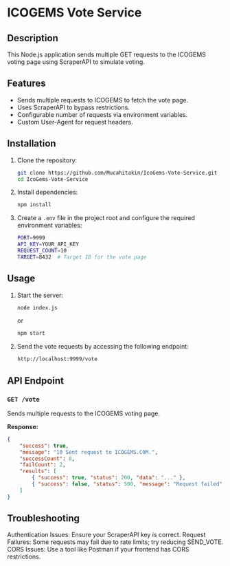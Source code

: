 # ICOGEMS Vote Service

## Description
This Node.js application sends multiple GET requests to the ICOGEMS voting page using ScraperAPI to simulate voting.

## Features
- Sends multiple requests to ICOGEMS to fetch the vote page.
- Uses ScraperAPI to bypass restrictions.
- Configurable number of requests via environment variables.
- Custom User-Agent for request headers.

## Installation

1. Clone the repository:
   ```sh
   git clone https://github.com/Mucahitakin/IcoGems-Vote-Service.git
   cd IcoGems-Vote-Service
   ```

2. Install dependencies:
   ```sh
   npm install
   ```

3. Create a `.env` file in the project root and configure the required environment variables:
   ```sh
   PORT=9999
   API_KEY=YOUR_API_KEY
   REQUEST_COUNT=10
   TARGET=8432  # Target ID for the vote page
   ```

## Usage

1. Start the server:
   ```sh
   node index.js
   ```
   or
   ```sh
   npm start
   ```

2. Send the vote requests by accessing the following endpoint:
   ```sh
   http://localhost:9999/vote
   ```

## API Endpoint

### `GET /vote`
Sends multiple requests to the ICOGEMS voting page.

**Response:**
```json
{
    "success": true,
    "message": "10 Sent request to ICOGEMS.COM.",
    "successCount": 8,
    "failCount": 2,
    "results": [
        { "success": true, "status": 200, "data": "..." },
        { "success": false, "status": 500, "message": "Request failed" }
    ]
}
```

## Troubleshooting

Authentication Issues: Ensure your ScraperAPI key is correct.
Request Failures: Some requests may fail due to rate limits; try reducing SEND_VOTE.
CORS Issues: Use a tool like Postman if your frontend has CORS restrictions.
